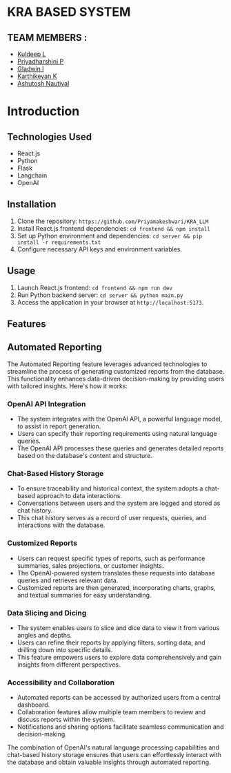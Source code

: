 # KRA BASED SYSTEM 


## TEAM MEMBERS :
- [Kuldeep L](https://github.com/neokd)
- [Priyadharshini P](https://github.com/Priyamakeshwari)
- [Gladwin I](https://github.com/Gladwin001)
- [Karthikeyan K](https://github.com/karthi-cmd)
- [Ashutosh Nautiyal](https://github.com/ashutoshnautiyal7)
# Introduction


## Technologies Used
- React.js
- Python
- Flask
- Langchain
- OpenAI


## Installation
1. Clone the repository: `https://github.com/Priyamakeshwari/KRA_LLM`
2. Install React.js frontend dependencies: `cd frontend && npm install`
3. Set up Python environment and dependencies: `cd server && pip install -r requirements.txt`
4. Configure necessary API keys and environment variables.

## Usage
1. Launch React.js frontend: `cd frontend && npm run dev`
2. Run Python backend server: `cd server && python main.py`
3. Access the application in your browser at `http://localhost:5173`.


## Features
## Automated Reporting

The Automated Reporting feature leverages advanced technologies to streamline the process of generating customized reports from the database. This functionality enhances data-driven decision-making by providing users with tailored insights. Here's how it works:

### OpenAI API Integration

- The system integrates with the OpenAI API, a powerful language model, to assist in report generation.
- Users can specify their reporting requirements using natural language queries.
- The OpenAI API processes these queries and generates detailed reports based on the database's content and structure.

### Chat-Based History Storage

- To ensure traceability and historical context, the system adopts a chat-based approach to data interactions.
- Conversations between users and the system are logged and stored as chat history.
- This chat history serves as a record of user requests, queries, and interactions with the database.

### Customized Reports

- Users can request specific types of reports, such as performance summaries, sales projections, or customer insights.
- The OpenAI-powered system translates these requests into database queries and retrieves relevant data.
- Customized reports are then generated, incorporating charts, graphs, and textual summaries for easy understanding.

### Data Slicing and Dicing

- The system enables users to slice and dice data to view it from various angles and depths.
- Users can refine their reports by applying filters, sorting data, and drilling down into specific details.
- This feature empowers users to explore data comprehensively and gain insights from different perspectives.

### Accessibility and Collaboration

- Automated reports can be accessed by authorized users from a central dashboard.
- Collaboration features allow multiple team members to review and discuss reports within the system.
- Notifications and sharing options facilitate seamless communication and decision-making.

The combination of OpenAI's natural language processing capabilities and chat-based history storage ensures that users can effortlessly interact with the database and obtain valuable insights through automated reporting.
